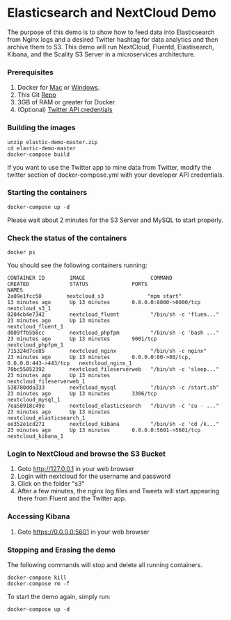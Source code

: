 # Elasticsearch and NextCloud Demo
<p align=center>

The purpose of this demo is to show how to feed data into Elasticsearch from Nginx logs
and a desired Twitter hashtag for data analytics and then archive them to S3. This demo will run NextCloud, Fluentd, Elastisearch, Kibana, and the Scality S3 Server in a microservices architecture.

### Prerequisites

1. Docker for [Mac](https://download.docker.com/mac/stable/Docker.dmg) or [Windows](https://download.docker.com/win/stable/InstallDocker.msi).
2. This Git [Repo](https://github.com/rusher81572/elasticsearch-demo/archive/master.zip)
3. 3GB of RAM or greater for Docker
4. (Optional) [Twitter API credentials](https://dev.twitter.com/)

### Building the images
```
unzip elastic-demo-master.zip
cd elastic-demo-master
docker-compose build
```
If you want to use the Twitter app to mine data from Twitter, modify the twitter section of docker-compose.yml with
your developer API credentials.

### Starting the containers

```
docker-compose up -d
```

Please wait about 2 minutes for the S3 Server and MySQL to start properly.

### Check the status of the containers
```
docker ps
```

You should see the following containers running:

```
CONTAINER ID        IMAGE                     COMMAND                  CREATED             STATUS              PORTS                                      NAMES
2a09e1fcc50        nextcloud_s3              "npm start"              13 minutes ago      Up 13 minutes       0.0.0.0:8000->8000/tcp                     nextcloud_s3_1
8204cb4e7342        nextcloud_fluent          "/bin/sh -c 'fluen..."   23 minutes ago      Up 13 minutes                                                  nextcloud_fluent_1
d009ffb5b8cc        nextcloud_phpfpm          "/bin/sh -c 'bash ..."   23 minutes ago      Up 13 minutes       9001/tcp                                   nextcloud_phpfpm_1
715324d7ce85        nextcloud_nginx           "/bin/sh -c nginx"       23 minutes ago      Up 13 minutes       0.0.0.0:80->80/tcp, 0.0.0.0:443->443/tcp   nextcloud_nginx_1
70bc55852392        nextcloud_fileserverweb   "/bin/sh -c 'sleep..."   23 minutes ago      Up 13 minutes                                                  nextcloud_fileserverweb_1
538780dda333        nextcloud_mysql           "/bin/sh -c /start.sh"   23 minutes ago      Up 13 minutes       3306/tcp                                   nextcloud_mysql_1
7ea58918c49e        nextcloud_elasticsearch   "/bin/sh -c 'su - ..."   23 minutes ago      Up 13 minutes                                                  nextcloud_elasticsearch_1
ee352e1cd271        nextcloud_kibana          "/bin/sh -c 'cd /k..."   23 minutes ago      Up 13 minutes       0.0.0.0:5601->5601/tcp                     nextcloud_kibana_1
```

### Login to NextCloud and browse the S3 Bucket
1. Goto http://127.0.0.1 in your web browser
2. Login with nextcloud for the username and password
3. Click on the folder "s3"
4. After a few minutes, the nginx log files and Tweets will start appearing there from Fluent and the Twitter app.

### Accessing Kibana
1. Goto https://0.0.0.0:5601 in your web browser

### Stopping and Erasing the demo

The following commands will stop and delete all running containers.

```
docker-compose kill
docker-compose rm -f
```

To start the demo again, simply run:
```
docker-compose up -d
```
